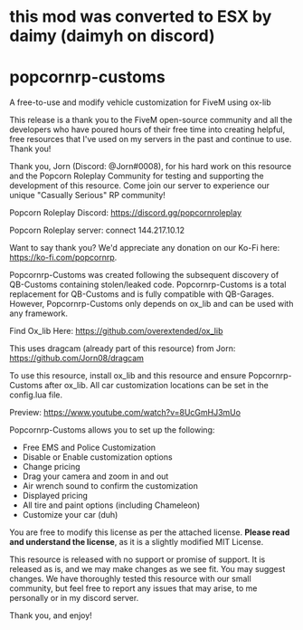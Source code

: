 # this mod was converted to ESX by daimy (daimyh on discord)

# popcornrp-customs
A free-to-use and modify vehicle customization for FiveM using ox-lib

This release is a thank you to the FiveM open-source community and all the developers who have poured hours of their free time into creating helpful, free resources that I've used on my servers in the past and continue to use. Thank you!

Thank you, Jorn (Discord: @Jorn#0008), for his hard work on this resource and the Popcorn Roleplay Community for testing and supporting the development of this resource. Come join our server to experience our unique "Casually Serious" RP community!

Popcorn Roleplay Discord: https://discord.gg/popcornroleplay

Popcorn Roleplay server: connect 144.217.10.12

Want to say thank you? We'd appreciate any donation on our Ko-Fi here: https://ko-fi.com/popcornrp.

Popcornrp-Customs was created following the subsequent discovery of QB-Customs containing stolen/leaked code. Popcornrp-Customs is a total replacement for QB-Customs and is fully compatible with QB-Garages. However, Popcornrp-Customs only depends on ox_lib and can be used with any framework.

Find Ox_lib Here: https://github.com/overextended/ox_lib

This uses dragcam (already part of this resource) from Jorn:  https://github.com/Jorn08/dragcam

To use this resource, install ox_lib and this resource and ensure Popcornrp-Customs after ox_lib. All car customization locations can be set in the config.lua file.

Preview: https://www.youtube.com/watch?v=8UcGmHJ3mUo

Popcornrp-Customs allows you to set up the following:

- Free EMS and Police Customization
- Disable or Enable customization options
- Change pricing
- Drag your camera and zoom in and out
- Air wrench sound to confirm the customization
- Displayed pricing
- All tire and paint options (including Chameleon)
- Customize your car (duh)

You are free to modify this license as per the attached license. **Please read and understand the license**, as it is a slightly modified MIT License.

This resource is released with no support or promise of support. It is released as is, and we may make changes as we see fit. You may suggest changes. We have thoroughly tested this resource with our small community, but feel free to report any issues that may arise, to me personally or in my discord server. 

Thank you, and enjoy!
